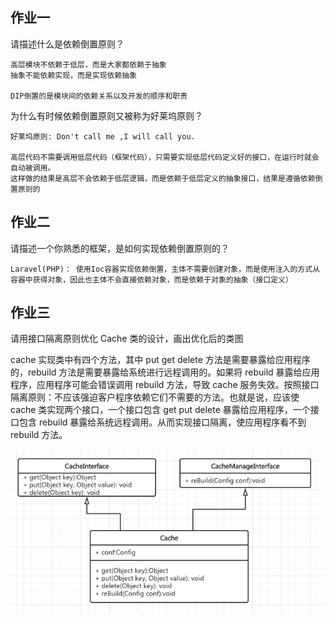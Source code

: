 ## 作业一

请描述什么是依赖倒置原则？

```
高层模块不依赖于低层，而是大家都依赖于抽象
抽象不能依赖实现，而是实现依赖抽象

DIP倒置的是模块间的依赖关系以及开发的顺序和职责
```

为什么有时候依赖倒置原则又被称为好莱坞原则？

```
好莱坞原则: Don't call me ,I will call you. 

高层代码不需要调用低层代码（框架代码），只需要实现低层代码定义好的接口，在运行时就会自动被调用。 
这样做的结果是高层不会依赖于低层逻辑，而是依赖于低层定义的抽象接口，结果是遵循依赖倒置原则的
```


## 作业二

请描述一个你熟悉的框架，是如何实现依赖倒置原则的？

```
Laravel(PHP)： 使用Ioc容器实现依赖倒置，主体不需要创建对象，而是使用注入的方式从容器中获得对象，因此也主体不会直接依赖对象，而是依赖于对象的抽象（接口定义）
```

## 作业三

请用接口隔离原则优化 Cache 类的设计，画出优化后的类图

cache 实现类中有四个方法，其中 put get delete 方法是需要暴露给应用程序的，rebuild 方法是需要暴露给系统进行远程调用的。如果将 rebuild 暴露给应用程序，应用程序可能会错误调用 rebuild 方法，导致 cache 服务失效。按照接口隔离原则：不应该强迫客户程序依赖它们不需要的方法。也就是说，应该使 cache 类实现两个接口，一个接口包含 get put delete 暴露给应用程序，一个接口包含 rebuild 暴露给系统远程调用。从而实现接口隔离，使应用程序看不到 rebuild 方法。


![Cache](diagrams/cache.png)

